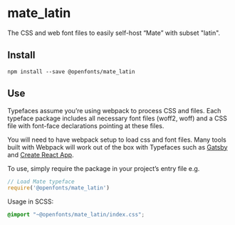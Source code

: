 
# mate_latin

The CSS and web font files to easily self-host “Mate” with subset "latin".

## Install

`npm install --save @openfonts/mate_latin`

## Use

Typefaces assume you’re using webpack to process CSS and files. Each typeface
package includes all necessary font files (woff2, woff) and a CSS file with
font-face declarations pointing at these files.

You will need to have webpack setup to load css and font files. Many tools built
with Webpack will work out of the box with Typefaces such as [Gatsby](https://github.com/gatsbyjs/gatsby)
and [Create React App](https://github.com/facebookincubator/create-react-app).

To use, simply require the package in your project’s entry file e.g.

```javascript
// Load Mate typeface
require('@openfonts/mate_latin')
```

Usage in SCSS:
```scss
@import "~@openfonts/mate_latin/index.css";
```
